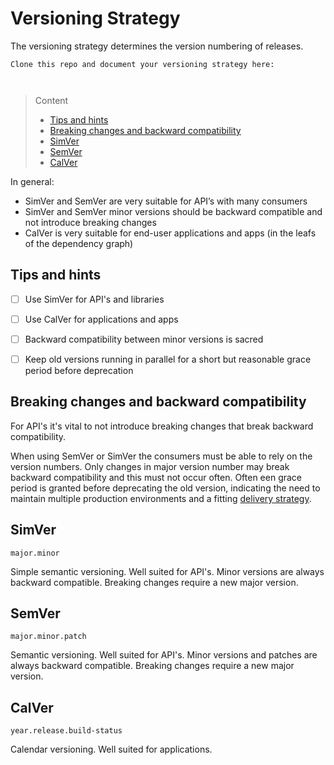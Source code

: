 # Versioning Strategy

The versioning strategy determines the version numbering of releases.

```
Clone this repo and document your versioning strategy here:



```
> Content
> - [Tips and hints](#tips-and-hints)
> - [Breaking changes and backward compatibility](#breaking-changes-and-backward-compatibility)
> - [SimVer](#simver)
> - [SemVer](#semver)
> - [CalVer](#calver)

In general:
- SimVer and SemVer are very suitable for API’s with many consumers
- SimVer and SemVer minor versions should be backward compatible and not introduce breaking changes
- CalVer is very suitable for end-user applications and apps (in the leafs of the dependency graph)

## Tips and hints

- [ ] Use SimVer for API's and libraries


- [ ] Use CalVer for applications and apps


- [ ] Backward compatibility between minor versions is sacred


- [ ] Keep old versions running in parallel for a short but reasonable grace period before deprecation


## Breaking changes and backward compatibility

For API's it's vital to not introduce breaking changes that break backward compatibility.

When using SemVer or SimVer the consumers must be able to rely on the version numbers. 
Only changes in major version number may break backward compatibility and this must not occur often. 
Often een grace period is granted before deprecating the old version, 
indicating the need to maintain multiple production environments and a fitting [delivery strategy](delivery-strategy.md).

## SimVer

```major.minor```

Simple semantic versioning. Well suited for API's. Minor versions are always backward compatible.
Breaking changes require a new major version.

## SemVer

```major.minor.patch```

Semantic versioning. Well suited for API's. Minor versions and patches are always backward compatible.
Breaking changes require a new major version.

## CalVer

```year.release.build-status```

Calendar versioning. Well suited for applications. 
